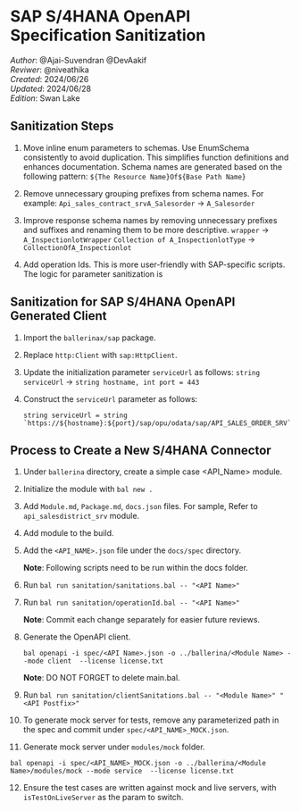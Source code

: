 # SAP S/4HANA OpenAPI Specification Sanitization

_Author_: @Ajai-Suvendran @DevAakif \
_Reviwer_: @niveathika \
_Created_: 2024/06/26 \
_Updated_: 2024/06/28 \
_Edition_: Swan Lake  

## Sanitization Steps

1. Move inline enum parameters to schemas. Use EnumSchema consistently to avoid duplication. This simplifies function
   definitions and enhances documentation. Schema names
   are generated based on the following pattern:
   `${The Resource Name}Of${Base Path Name}`

2. Remove unnecessary grouping prefixes from schema names. For example:
   `Api_sales_contract_srvA_Salesorder` -> `A_Salesorder`

3. Improve response schema names by removing unnecessary prefixes and suffixes and renaming them to be more descriptive.
   `wrapper` -> `A_InspectionlotWrapper`
   `Collection of A_InspectionlotType` -> `CollectionOfA_Inspectionlot`

4. Add operation Ids. This is more user-friendly with SAP-specific scripts. The logic for parameter sanitization is

## Sanitization for SAP S/4HANA OpenAPI Generated Client

1. Import the `ballerinax/sap` package.

2. Replace `http:Client` with `sap:HttpClient`.

3. Update the initialization parameter `serviceUrl` as follows:
   `string serviceUrl` -> `string hostname, int port = 443`

4. Construct the `serviceUrl` parameter as follows:
   ```
   string serviceUrl = string `https://${hostname}:${port}/sap/opu/odata/sap/API_SALES_ORDER_SRV`;
   ```

## Process to Create a New S/4HANA Connector

1. Under `ballerina` directory, create a simple case <API_Name> module.

2. Initialize the module with `bal new .`

3. Add `Module.md`, `Package.md`, `docs.json` files. For sample, Refer to `api_salesdistrict_srv` module.

4. Add module to the build.

5. Add the `<API_NAME>.json` file under the `docs/spec` directory.

   **Note**: Following scripts need to be run within the docs folder.

6. Run `bal run sanitation/sanitations.bal -- "<API Name>"`

7. Run `bal run sanitation/operationId.bal -- "<API Name>"`

   **Note**: Commit each change separately for easier future reviews.

8. Generate the OpenAPI client.

    ```ballerina
    bal openapi -i spec/<API Name>.json -o ../ballerina/<Module Name> --mode client  --license license.txt
    ```
   **Note**: DO NOT FORGET to delete main.bal.

9. Run `bal run sanitation/clientSanitations.bal -- "<Module Name>" "<API Postfix>"`

10. To generate mock server for tests, remove any parameterized path in the spec and commit
    under `spec/<API_NAME>_MOCK.json`.

11. Generate mock server under `modules/mock` folder.

```ballerina
bal openapi -i spec/<API_NAME>_MOCK.json -o ../ballerina/<Module Name>/modules/mock --mode service  --license license.txt
```

12. Ensure the test cases are written against mock and live servers, with `isTestOnLiveServer` as the param to switch. 
